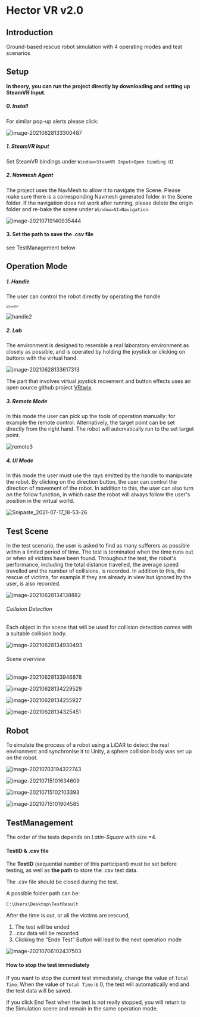 # Hector VR v2.0

## Introduction

Ground-based rescue robot simulation with 4 operating modes and test scenarios



## Setup

**In theory, you can run the project directly by downloading and setting up SteamVR Input.**



##### 0. Install

For similar pop-up alerts please click:

![image-20210628133300487](https://raw.githubusercontent.com/elaineJJY/Storage/main/Picture/20210628133300.png?token=APASYCSPQNQGUAURUL3L3I3A3GZ22)



##### 1. SteamVR Input

Set SteamVR bindings under `Window>SteamVR Input>Open binding UI`



##### 2. Navmesh Agent

The project uses the NavMesh to allow it to navigate the Scene. Please make sure there is a corresponding Navmesh generated folder in the Scene folder. If the navigation does not work after running, please delete the origin folder and re-bake the scene under `Window>AI>Navigation`.

![image-20210719140935444](https://raw.githubusercontent.com/elaineJJY/Storage/main/Picture/20210719140942.png)



#### 3. Set the path to save the .csv file

see TestManagement below



## Operation Mode

##### 1. Handle 

The user can control the robot directly by operating the handle

<img src="https://raw.githubusercontent.com/elaineJJY/Storage/main/Picture/20210719141931.png" alt="handle1" style="zoom: 50%;" />

![handle2](https://raw.githubusercontent.com/elaineJJY/Storage/main/Picture/20210719145003.png)

##### 2. Lab

The environment is designed to resemble a real laboratory environment as closely as possible, and is operated by holding the joystick or clicking on buttons with the virtual hand.

![image-20210628133617313](https://raw.githubusercontent.com/elaineJJY/Storage/main/Picture/20210628133617.png?token=APASYCURCHKGAIPQKLLAMDDA3G2HE)

The part that involves virtual joystick movement and button effects uses an open source github project [VRtwix](https://github.com/rav3dev/vrtwix).

##### 3. Remote Mode

In this mode the user can pick up the tools of operation manually: for example the remote control. Alternatively, the target point can be set directly from the right hand. The robot will automatically run to the set target point.

![remote3](https://raw.githubusercontent.com/elaineJJY/Storage/main/Picture/20210719142041.png)

##### 4. UI Mode

In this mode the user must use the rays emitted by the handle to manipulate the robot. By clicking on the direction button, the user can control the direction of movement of the robot. In addition to this, the user can also turn on the follow function, in which case the robot will always follow the user's position in the virtual world.

![Snipaste_2021-07-17_18-53-26](https://raw.githubusercontent.com/elaineJJY/Storage/main/Picture/20210719142014.png)





## Test Scene

In the test scenario, the user is asked to find as many sufferers as possible within a limited period of time. The test is terminated when the time runs out or when all victims have been found.
Throughout the test, the robot's performance, including the total distance travelled, the average speed travelled and the number of collisions, is recorded. In addition to this, the rescue of victims, for example if they are already in view but ignored by the user, is also recorded.

![image-20210628134138882](https://raw.githubusercontent.com/elaineJJY/Storage/main/Picture/20210628155701.png)

###### Collision Detection

Each object in the scene that will be used for collision detection comes with a suitable collision body.

![image-20210628134930493](https://raw.githubusercontent.com/elaineJJY/Storage/main/Picture/20210628134930.png?token=APASYCU266JS7J3J7GACYUDA3G3YY)



###### Scene overview

![image-20210628133946878](https://raw.githubusercontent.com/elaineJJY/Storage/main/Picture/20210628133946.png?token=APASYCSJGIXOJI7FT7DPDB3A3G2UI)

![image-20210628134229529](https://raw.githubusercontent.com/elaineJJY/Storage/main/Picture/20210628134229.png?token=APASYCUJPRZNCGUHHI62CGDA3G26M)

![image-20210628134255927](https://raw.githubusercontent.com/elaineJJY/Storage/main/Picture/20210628134256.png?token=APASYCRBWBQBEHGCM3CIMZ3A3G3AA)

![image-20210628134325451](https://raw.githubusercontent.com/elaineJJY/Storage/main/Picture/20210628134325.png?token=APASYCVJWFMPXJFHCOCIFT3A3G3B4)





## Robot

To simulate the process of a robot using a LiDAR to detect the real environment and synchronise it to Unity, a sphere collision body was set up on the robot.

![image-20210703194322743](https://raw.githubusercontent.com/elaineJJY/Storage/main/Picture/20210703194329.png)

![image-20210715101634609](https://raw.githubusercontent.com/elaineJJY/Storage/main/Picture/20210715101634.png)

![image-20210715102103393](https://raw.githubusercontent.com/elaineJJY/Storage/main/Picture/20210715102103.png)

![image-20210715101904585](https://raw.githubusercontent.com/elaineJJY/Storage/main/Picture/20210715101904.png)



## TestManagement

The order of the tests depends on *Latin-Square* with size =4. 

#### TestID & .csv file

The **TestID** (sequential number of this participant) must be set before testing, as well as **the path** to store the .csv test data.

The .csv file should be closed during the test.

A possible folder path can be:

```
C:\Users\Desktop\TestResult
```

 After the time is out, or all the victims are rescued, 

1.  The test will be ended
2.  .csv data will be recorded
3.  Clicking the "Ende Test" Button will lead to the next operation mode

![image-20210706102437503](https://raw.githubusercontent.com/elaineJJY/Storage/main/Picture/20210706102444.png)



#### How to stop the test immediately

If you want to stop the current test immediately, change the value of  `Total Time`. When the value of  `Total Time` is 0, the test will automatically end and the test data will be saved.

If you click End Test when the test is not really stopped, you will return to the Simulation scene and remain in the same operation mode.


